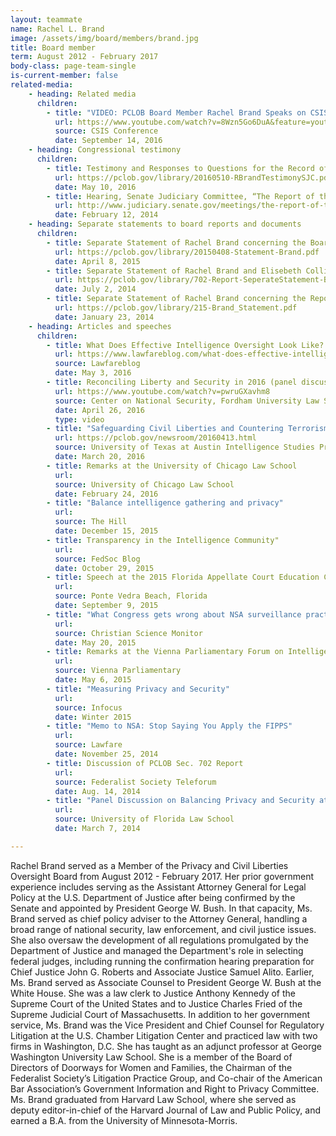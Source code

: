 ```yaml
---
layout: teammate
name: Rachel L. Brand
image: /assets/img/board/members/brand.jpg
title: Board member
term: August 2012 - February 2017
body-class: page-team-single
is-current-member: false
related-media:
    - heading: Related media
      children:
        - title: "VIDEO: PCLOB Board Member Rachel Brand Speaks on CSIS Panel"
          url: https://www.youtube.com/watch?v=8Wzn5Go6DuA&feature=youtu.be
          source: CSIS Conference
          date: September 14, 2016
    - heading: Congressional testimony
      children:
        - title: Testimony and Responses to Questions for the Record of Rachel L. Brand, Member of the Privacy and Civil Liberties Oversight Board, before the United States Senate Committee on the Judiciary
          url: https://pclob.gov/library/20160510-RBrandTestimonySJC.pdf
          date: May 10, 2016
        - title: Hearing, Senate Judiciary Committee, “The Report of the Privacy and Civil Liberties Oversight Board on Reforms to the Section 215 Telephone Records Program and the Foreign Intelligence Surveillance Act”
          url: http://www.judiciary.senate.gov/meetings/the-report-of-the-privacy-and-civil-liberties-oversight-board-on-reforms-to-the-section-215-telephone-records-program-and-the-foreign-intelligence-surveillance-court
          date: February 12, 2014
    - heading: Separate statements to board reports and documents
      children:
        - title: Separate Statement of Rachel Brand concerning the Board's consideration of a proposed examination of intelligence activities governed by Executive Order 12333
          url: https://pclob.gov/library/20150408-Statement-Brand.pdf
          date: April 8, 2015
        - title: Separate Statement of Rachel Brand and Elisebeth Collins Cook concerning the Report on the Surveillance Program Operated Pursuant to Section 702 of the Foreign Intelligence Surveillance Act
          url: https://pclob.gov/library/702-Report-SeperateStatement-BrandCook.pdf
          date: July 2, 2014
        - title: Separate Statement of Rachel Brand concerning the Report on the Telephone Records Program Conducted under Section 215 of the USA PATRIOT Act and on the Operations of the Foreign Intelligence Surveillance Court
          url: https://pclob.gov/library/215-Brand_Statement.pdf
          date: January 23, 2014
    - heading: Articles and speeches
      children:
        - title: What Does Effective Intelligence Oversight Look Like?
          url: https://www.lawfareblog.com/what-does-effective-intelligence-oversight-look
          source: Lawfareblog
          date: May 3, 2016
        - title: Reconciling Liberty and Security in 2016 (panel discussion)
          url: https://www.youtube.com/watch?v=pwruGXavhm8
          source: Center on National Security, Fordham University Law School, New York, NY
          date: April 26, 2016
          type: video
        - title: "Safeguarding Civil Liberties and Countering Terrorism,"
          url: https://pclob.gov/newsroom/20160413.html
          source: University of Texas at Austin Intelligence Studies Project 
          date: March 20, 2016
        - title: Remarks at the University of Chicago Law School
          url: 
          source: University of Chicago Law School
          date: February 24, 2016
        - title: "Balance intelligence gathering and privacy"
          url: 
          source: The Hill
          date: December 15, 2015
        - title: Transparency in the Intelligence Community"
          url: 
          source: FedSoc Blog
          date: October 29, 2015
        - title: Speech at the 2015 Florida Appellate Court Education Conference
          url: 
          source: Ponte Vedra Beach, Florida
          date: September 9, 2015
        - title: "What Congress gets wrong about NSA surveillance practices"
          url: 
          source: Christian Science Monitor
          date: May 20, 2015
        - title: Remarks at the Vienna Parliamentary Forum on Intelligence-Security
          url: 
          source: Vienna Parliamentary
          date: May 6, 2015
        - title: "Measuring Privacy and Security"
          url: 
          source: Infocus
          date: Winter 2015
        - title: "Memo to NSA: Stop Saying You Apply the FIPPS"
          url: 
          source: Lawfare
          date: November 25, 2014
        - title: Discussion of PCLOB Sec. 702 Report
          url: 
          source: Federalist Society Teleforum
          date: Aug. 14, 2014
        - title: "Panel Discussion on Balancing Privacy and Security at University of Florida Law School"
          url: 
          source: University of Florida Law School
          date: March 7, 2014

---
```

Rachel Brand served as a Member of the Privacy and Civil Liberties Oversight Board from August 2012 - February 2017. Her prior government experience includes serving as the Assistant Attorney General for Legal Policy at the U.S. Department of Justice after being confirmed by the Senate and appointed by President George W. Bush. In that capacity, Ms. Brand served as chief policy adviser to the Attorney General, handling a broad range of national security, law enforcement, and civil justice issues. She also oversaw the development of all regulations promulgated by the Department of Justice and managed the Department's role in selecting federal judges, including running the confirmation hearing preparation for Chief Justice John G. Roberts and Associate Justice Samuel Alito. Earlier, Ms. Brand served as Associate Counsel to President George W. Bush at the White House. She was a law clerk to Justice Anthony Kennedy of the Supreme Court of the United States and to Justice Charles Fried of the Supreme Judicial Court of Massachusetts. In addition to her government service, Ms. Brand was the Vice President and Chief Counsel for Regulatory Litigation at the U.S. Chamber Litigation Center and practiced law with two firms in Washington, D.C. She has taught as an adjunct professor at George Washington University Law School. She is a member of the Board of Directors of Doorways for Women and Families, the Chairman of the Federalist Society’s Litigation Practice Group, and Co-chair of the American Bar Association’s Government Information and Right to Privacy Committee. Ms. Brand graduated from Harvard Law School, where she served as deputy editor-in-chief of the Harvard Journal of Law and Public Policy, and earned a B.A. from the University of Minnesota-Morris.

